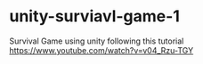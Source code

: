 # unity-surviavl-game-1
Survival Game using unity following this tutorial https://www.youtube.com/watch?v=v04_Rzu-TGY
